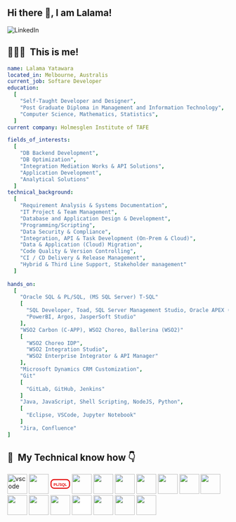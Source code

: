 ## Hi there 👋, I am Lalama! 
![LinkedIn](https://img.shields.io/badge/linkedin-%230077B5.svg?style=for-the-badge&logo=linkedin&logoColor=white)

<h2> 👨🏻‍💻 &nbsp;This is me!</h2>

```yaml
name: Lalama Yatawara
located_in: Melbourne, Australis
current_job: Softare Developer
education:
  [
    "Self-Taught Developer and Designer",
    "Post Graduate Diploma in Management and Information Technology",
    "Computer Science, Mathematics, Statistics",
  ]
current company: Holmesglen Institute of TAFE

fields_of_interests:
  [
    "DB Backend Development",
    "DB Optimization",
    "Integration Mediation Works & API Solutions",
    "Application Development",
    "Analytical Solutions"
  ]
technical_background:
  [
    "Requirement Analysis & Systems Documentation",
    "IT Project & Team Management",
    "Database and Application Design & Development",
    "Programming/Scripting",
    "Data Security & Compliance",
    "Integration, API & Task Development (On-Prem & Cloud)",
    "Data & Application (Cloud) Migration",
    "Code Quality & Version Controlling",
    "CI / CD Delivery & Release Management",
    "Hybrid & Third Line Support, Stakeholder management"
  ]
  
hands_on:
  [
    "Oracle SQL & PL/SQL, (MS SQL Server) T-SQL"
    [
      "SQL Developer, Toad, SQL Server Management Studio, Oracle APEX (RAD)",
      "PowerBI, Argos, JasperSoft Studio"
    ],
    "WSO2 Carbon (C-APP), WSO2 Choreo, Ballerina (WSO2)"
    [
      "WSO2 Choreo IDP",
      "WSO2 Integration Studio",
      "WSO2 Enterprise Integrator & API Manager"
    ],
    "Microsoft Dynamics CRM Customization",
    "Git"
    [
      "GitLab, GitHub, Jenkins"
    ]
    "Java, JavaScript, Shell Scripting, NodeJS, Python",
    [
      "Eclipse, VSCode, Jupyter Notebook"
    ]
    "Jira, Confluence"
]
```
<h2> 🚀 &nbsp;My Technical know how 👇</h2>
<p align="left">
<img src="https://cdn.jsdelivr.net/gh/devicons/devicon/icons/vscode/vscode-original.svg" alt="vscode" width="45" height="45"/>
<img src="https://cdn.jsdelivr.net/gh/devicons/devicon@latest/icons/azuresqldatabase/azuresqldatabase-original.svg" width="45" height="45"/>
<svg xmlns="http://www.w3.org/2000/svg" width="45" height="45" viewBox="0 0 160 80">
  <rect x="5" y="5" width="150" height="70" rx="25" ry="25" fill="white" stroke="#E50000" stroke-width="8"/>
  <text x="80" y="47" font-family="Arial, sans-serif" font-size="30" font-weight="bold" fill="#E50000" text-anchor="middle" alignment-baseline="middle">PL/SQL</text>
</svg>
<img src="https://cdn.jsdelivr.net/gh/devicons/devicon@latest/icons/oracle/oracle-original.svg" width="45" height="45"/>
<img src="https://cdn.jsdelivr.net/gh/devicons/devicon@latest/icons/sqldeveloper/sqldeveloper-original.svg" width="45" height="45"/>
<img src="https://cdn.jsdelivr.net/gh/devicons/devicon@latest/icons/mysql/mysql-original-wordmark.svg" width="45" height="45"/>
<img src="https://cdn.jsdelivr.net/gh/devicons/devicon@latest/icons/microsoftsqlserver/microsoftsqlserver-original-wordmark.svg" width="45" height="45"/>            
<img src="https://cdn.jsdelivr.net/gh/devicons/devicon@latest/icons/javascript/javascript-original.svg" width="45" height="45"/>
<img src="https://cdn.jsdelivr.net/gh/devicons/devicon@latest/icons/java/java-original-wordmark.svg" width="45" height="45"/>
<img src="https://cdn.jsdelivr.net/gh/devicons/devicon@latest/icons/ballerina/ballerina-original-wordmark.svg" width="45" height="45"/>        
<img src="https://cdn.jsdelivr.net/gh/devicons/devicon@latest/icons/python/python-original-wordmark.svg" width="45" height="45"/>
<img src="https://cdn.jsdelivr.net/gh/devicons/devicon@latest/icons/jupyter/jupyter-original-wordmark.svg" width="45" height="45"/>
<img src="https://cdn.jsdelivr.net/gh/devicons/devicon@latest/icons/git/git-original.svg" width="45" height="45"/>
<img src="https://cdn.jsdelivr.net/gh/devicons/devicon@latest/icons/github/github-original.svg" style="background-color: white;" width="45" height="45"/>
<img src="https://cdn.jsdelivr.net/gh/devicons/devicon@latest/icons/gitlab/gitlab-original-wordmark.svg" width="45" height="45"/>
<img src="https://cdn.jsdelivr.net/gh/devicons/devicon@latest/icons/amazonwebservices/amazonwebservices-original-wordmark.svg" width="45" height="45"/>
<img src="https://cdn.jsdelivr.net/gh/devicons/devicon@latest/icons/nodejs/nodejs-original-wordmark.svg" width="45" height="45"/>
                                                            
</p>

<!--
**Lalama1982/Lalama1982** is a ✨ _special_ ✨ repository because its `README.md` (this file) appears on your GitHub profile.

Here are some ideas to get you started:

- 🔭 I’m currently working on ...
- 🌱 I’m currently learning ...
- 👯 I’m looking to collaborate on ...
- 🤔 I’m looking for help with ...
- 💬 Ask me about ...
- 📫 How to reach me: ...
- 😄 Pronouns: ...
- ⚡ Fun fact: ...

<p align="center">
  <img src="https://capsule-render.vercel.app/api?type=waving&color=auto&text=Hey! I'm Lalama&height=100&section=header&&fontColor=FFFFFF"/>
</p>
-->

